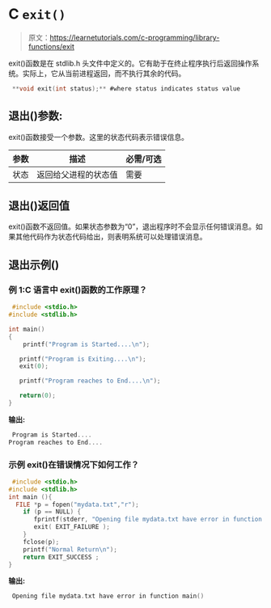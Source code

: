 # C `exit()`

> 原文：<https://learnetutorials.com/c-programming/library-functions/exit>

exit()函数是在 stdlib.h 头文件中定义的。它有助于在终止程序执行后返回操作系统。实际上，它从当前进程返回，而不执行其余的代码。

```c
 **void exit(int status);** #where status indicates status value 

```

## 退出()参数:

exit()函数接受一个参数。这里的状态代码表示错误信息。

| 参数 | 描述 | 必需/可选 |
| --- | --- | --- |
| 状态 | 返回给父进程的状态值 | 需要 |

## 退出()返回值

exit()函数不返回值。如果状态参数为“0”，退出程序时不会显示任何错误消息。如果其他代码作为状态代码给出，则表明系统可以处理错误消息。

## 退出示例()

### 例 1:C 语言中 exit()函数的工作原理？

```c
 #include <stdio.h>
#include <stdlib.h>

int main()
{
    printf("Program is Started....\n");

   printf("Program is Exiting....\n");
   exit(0);

   printf("Program reaches to End....\n");

   return(0);
} 

```

**输出:**

```c
 Program is Started....
Program reaches to End.... 
```

### 示例 exit()在错误情况下如何工作？

```c
 #include <stdio.h>
#include <stdlib.h>
int main (){
  FILE *p = fopen("mydata.txt","r");
    if (p == NULL) {
       fprintf(stderr, "Opening file mydata.txt have error in function main()\n");
       exit( EXIT_FAILURE );
    }
    fclose(p);
    printf("Normal Return\n");
    return EXIT_SUCCESS ;
} 

```

**输出:**

```c
 Opening file mydata.txt have error in function main() 
```